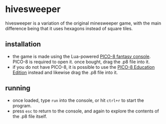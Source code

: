 # hivesweeper

hivesweeper is a variation of the original minesweeper game, with the main difference being that it uses hexagons instead of square tiles.

## installation

- the game is made using the Lua-powered [PICO-8 fantasy console](https://www.lexaloffle.com/pico-8.php). PICO-8 is required to open it. once bought, drag the .p8 file into it.
- if you do not have PICO-8, it is possible to use the [PICO-8 Education Edition](https://www.pico-8-edu.com/) instead and likewise drag the .p8 file into it.

## running
- once loaded, type `run` into the console, or hit `ctrl+r` to start the program.
- press `esc` to return to the console, and again to explore the contents of the .p8 file itself.